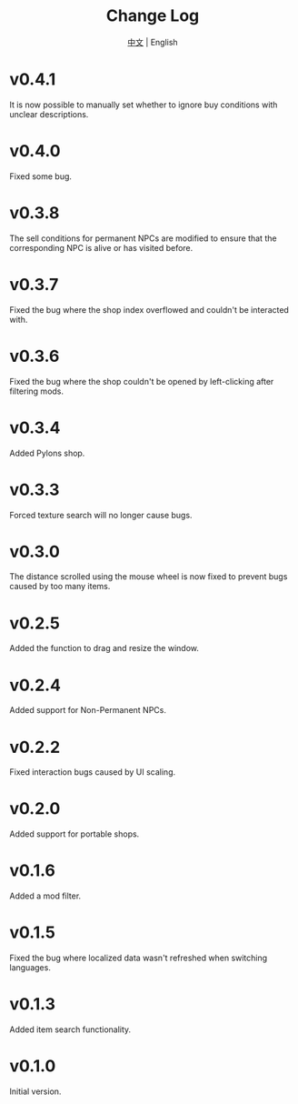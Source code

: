 ﻿<h1 align="center">Change Log</h1>

<div align="center">

[中文](ChangeLog.md) | English

</div>

# v0.4.1
It is now possible to manually set whether to ignore buy conditions with unclear descriptions.
# v0.4.0
Fixed some bug.
# v0.3.8
The sell conditions for permanent NPCs are modified to ensure that the corresponding NPC is alive or has visited before.
# v0.3.7
Fixed the bug where the shop index overflowed and couldn't be interacted with.
# v0.3.6
Fixed the bug where the shop couldn't be opened by left-clicking after filtering mods.
# v0.3.4
Added Pylons shop.
# v0.3.3
Forced texture search will no longer cause bugs.
# v0.3.0
The distance scrolled using the mouse wheel is now fixed to prevent bugs caused by too many items.
# v0.2.5
Added the function to drag and resize the window.
# v0.2.4
Added support for Non-Permanent NPCs.
# v0.2.2
Fixed interaction bugs caused by UI scaling.
# v0.2.0
Added support for portable shops.
# v0.1.6
Added a mod filter.
# v0.1.5
Fixed the bug where localized data wasn't refreshed when switching languages.
# v0.1.3
Added item search functionality.
# v0.1.0
Initial version.